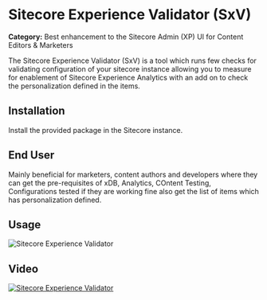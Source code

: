# Sitecore Experience Validator (SxV)

**Category:** Best enhancement to the Sitecore Admin (XP) UI for Content Editors & Marketers

The Sitecore Experience Validator (SxV) is a tool which runs few checks for validating configuration of your sitecore instance allowing you to measure for enablement of Sitecore Experience Analytics with an add on to check the personalization defined in the items.

## Installation

Install the provided package in the Sitecore instance.

## End User

Mainly beneficial for marketers, content authors and developers where they can get the pre-requisites of xDB, Analytics, COntent Testing, Configurations tested if they are working fine also get the list of items which has personalization defined.

## Usage

![Sitecore Experience Validator](https://github.com/Sitecore-Hackathon/2019-The-Experience-Owners/blob/master/documentation/images/Sitecore%20Experience%20Validator.gif)

## Video

[![Sitecore Experience Validator](https://img.youtube.com/vi/EpNhxW4pNKk/0.jpg)](https://www.youtube.com/watch?v=EpNhxW4pNKk)

